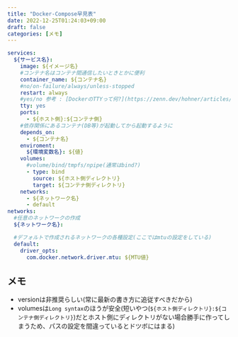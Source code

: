 ```yaml
---
title: "Docker-Compose早見表"
date: 2022-12-25T01:24:03+09:00
draft: false
categories: [メモ]
---
```


```yaml
services:
  ${サービス名}:
    image: ${イメージ名}
    #コンテナ名はコンテナ間通信したいときとかに便利
    container_name: ${コンテナ名}
    #no/on-failure/always/unless-stopped
    restart: always
    #yes/no 参考 : [DockerのTTYって何?](https://zenn.dev/hohner/articles/43a0da20181d34)
    tty: yes
    ports:
      - ${ホスト側}:${コンテナ側}
    #依存関係にあるコンテナ(DB等)が起動してから起動するように
    depends_on:
      - ${コンテナ名}
    enviroment:
      ${環境変数名}: ${値}
    volumes:
      #volume/bind/tmpfs/npipe(通常はbind?)
      - type: bind
        source: ${ホスト側ディレクトリ}
        target: ${コンテナ側ディレクトリ}
    networks:
      - ${ネットワーク名}
      - default
networks:
  #任意のネットワークの作成
  ${ネットワーク名}:

  #デフォルトで作成されるネットワークの各種設定(ここではmtuの設定をしている)
  default:
    driver_opts:
      com.docker.network.driver.mtu: ${MTU値}
```

## メモ
- versionは非推奨らしい(常に最新の書き方に追従すべきだから)
- volumesは`Long syntax`のほうが安全(短いやつ(`${ホスト側ディレクトリ}:${コンテナ側ディレクトリ}`)だとホスト側にディレクトリがない場合勝手に作ってしまうため、パスの設定を間違っているとドツボにはまる)
